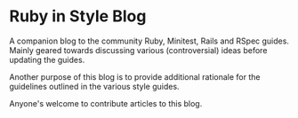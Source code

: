# Ruby in Style Blog

A companion blog to the community Ruby, Minitest, Rails and RSpec
guides. Mainly geared towards discussing various (controversial) ideas
before updating the guides.

Another purpose of this blog is to provide additional rationale
for the guidelines outlined in the various style guides.

Anyone's welcome to contribute articles to this blog.
